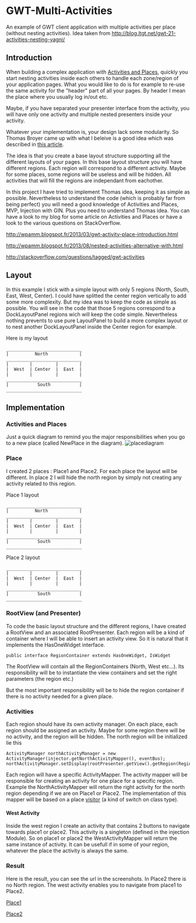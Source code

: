 # GWT-Multi-Activities

An example of GWT client application with multiple activities per place (without nesting activities). Idea taken from http://blog.ltgt.net/gwt-21-activities-nesting-yagni/

## Introduction

When building a complex application with [Activities and Places](http://www.gwtproject.org/doc/latest/DevGuideMvpActivitiesAndPlaces.html), quickly you start nesting activities inside each others to handle each zone/region of your application pages. What you would like to do is for example to re-use the same activity for the "header" part of all your pages. By header I mean the place where you usually log in/out etc.  

Maybe, if you have separated your presenter interface from the activity, you will have only one activity and multiple nested presenters inside your activity. 

Whatever your implementation is, your design lack some modularity. So Thomas Broyer came up with what I beleive is a good idea which was described in [this article](http://blog.ltgt.net/gwt-21-activities-nesting-yagni/).

The idea is that you create a base layout structure supporting all the different layouts of your pages. In this base layout structure you will have different regions. Each region will correspond to a different activity. Maybe for some places, some regions will be useless and will be hidden. All activities that will fill the regions are independant from eachother.

In this project I have tried to implement Thomas idea, keeping it as simple as possible. Nevertheless to understand the code (which is probably far from being perfect) you will need a good knowledge of Activities and Places, MVP, Injection with GIN. Plus you need to understand Thomas idea. You can have a look to my blog for some article on Activities and Places or have a look to the various questions on StackOverflow.


http://wpamm.blogspot.fr/2013/03/gwt-activity-place-introduction.html

http://wpamm.blogspot.fr/2013/08/nested-activities-alternative-with.html

http://stackoverflow.com/questions/tagged/gwt-activities

## Layout

In this example I stick with a simple layout with only 5 regions (North, South, East, West, Center). I could have splitted the center region vertically to add some more complexity. But my idea was to keep the code as simple as possible. You will see in the code that those 5 regions correspond to a DockLayoutPanel regions wich will keep the code simple. Nevertheless nothing prevents to use pure LayoutPanel to build a more complex layout or to nest another DockLayoutPanel inside the Center region for example.

Here is my layout

    _____________________________
    |          North            |
    _____________________________
    |        |         |        |   
    |  West  | Center  |  East  | 
    |        |         |        |
    _____________________________
    |           South           |
    _____________________________


## Implementation

### Activities and Places 

Just a quick diagram to remind you the major responsibilities when you go to a new place (called NewPlace in the diagram). 
![placediagram](http://2.bp.blogspot.com/-xDBUCS1gL0E/Ufsj7w8avPI/AAAAAAAAKcQ/K5I0ka1zttQ/s1600/SimpleActivityPlaceDiagram.png)

### Place

I created 2 places : Place1 and Place2. For each place the layout will be different. In place 2 I will hide the north region by simply not creating any activity related to this region.

Place 1 layout

    _____________________________
    |          North            |
    _____________________________
    |        |         |        |   
    |  West  | Center  |  East  | 
    |        |         |        |
    _____________________________
    |           South           |
    _____________________________

Place 2 layout

    _____________________________
    |        |         |        |   
    |  West  | Center  |  East  | 
    |        |         |        |
    _____________________________
    |           South           |
    _____________________________

### RootView (and Presenter)

To code the basic layout structure and the different regions, I have created a RootView and an associated RootPresenter. Each region will be a kind of container where I will be able to insert an activity view. So it is natural that it implements the HasOneWidget interface.

    public interface RegionContainer extends HasOneWidget, IsWidget
    
The RootView will contain all the RegionContainers (North, West etc...). Its responsibility will be to instantiate the view containers and set the right parameters (the region etc.)

But the most important responsibility will be to hide the region container if there is no activity needed for a given place.

### Activities

Each region should have its own activity manager. On each place, each region should be assigned an activity. Maybe for some region there will be no activity, and the region will be hidden. The north region will be initialized lie this 

    ActivityManager northActivityManager = new ActivityManager(injector.getNorthActivityMapper(), eventBus);
    northActivityManager.setDisplay(rootPresenter.getView().getRegion(Region.North));
    
Each region will have a specific ActivityMapper. The activity mapper will be responsible for creating an activity for one place for a specific region. Example the NorthActivityMapper will return the right activity for the north region depending if we are on Place1 or Place2. The implementation of this mapper will be based on a place [visitor](http://en.wikipedia.org/wiki/Visitor_pattern) (a kind of switch on class type).

#### West Activity

Inside the west region I create an activity that contains 2 buttons to navigate towards place1 or place2. This activity is a singleton (defined in the injection Module). So on place1 or place2 the WestActivityMapper will return the same instance of activity. It can be usefull if in some of your region, whatever the place the activity is always the same.

### Result

Here is the result, you can see the url in the screenshots. In Place2 there is no North region. The west activity enables you to navigate from place1 to Place2.

[Place1](./Place1.png)

[Place2](./Place2.png)

